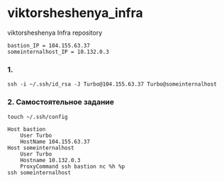# viktorsheshenya_infra
viktorsheshenya Infra repository
```
bastion_IP = 104.155.63.37
someinternalhost_IP = 10.132.0.3
```
### 1. 
```
ssh -i ~/.ssh/id_rsa -J Turbo@104.155.63.37 Turbo@someinternalhost
```
### 2. Самостоятельное задание
```
touch ~/.ssh/config

Host bastion 
    User Turbo
    HostName 104.155.63.37
Host someinternalhost
    User Turbo
    Hostname 10.132.0.3
    ProxyCommand ssh bastion nc %h %p
ssh someinternalhost
```

